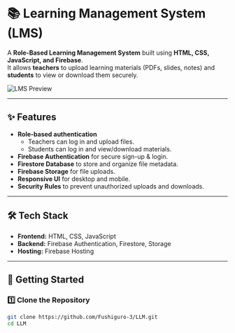 # 📚 Learning Management System (LMS)

A **Role-Based Learning Management System** built using **HTML, CSS, JavaScript, and Firebase**.  
It allows **teachers** to upload learning materials (PDFs, slides, notes) and **students** to view or download them securely.  

![LMS Preview](./screenshots/homepage.png) <!-- Replace with actual screenshot path -->

---

## ✨ Features

- **Role-based authentication**
  - Teachers can log in and upload files.
  - Students can log in and view/download materials.
- **Firebase Authentication** for secure sign-up & login.
- **Firestore Database** to store and organize file metadata.
- **Firebase Storage** for file uploads.
- **Responsive UI** for desktop and mobile.
- **Security Rules** to prevent unauthorized uploads and downloads.

---

## 🛠️ Tech Stack

- **Frontend:** HTML, CSS, JavaScript
- **Backend:** Firebase Authentication, Firestore, Storage
- **Hosting:** Firebase Hosting

---

## 🚀 Getting Started

### 1️⃣ Clone the Repository
```bash
git clone https://github.com/Fushiguro-3/LLM.git
cd LLM
